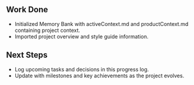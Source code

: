 ## Work Done

- Initialized Memory Bank with activeContext.md and productContext.md containing project context.
- Imported project overview and style guide information.

## Next Steps

- Log upcoming tasks and decisions in this progress log.
- Update with milestones and key achievements as the project evolves.